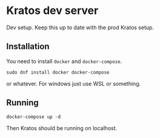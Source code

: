 # Kratos dev server

Dev setup. Keep this up to date with the prod Kratos setup.

## Installation

You need to install `docker` and `docker-compose`.

```
sudo dnf install docker docker-compose
```
or whatever. For windows just use WSL or something.

## Running

```
docker-compose up -d
```

Then Kratos should be running on localhost.
